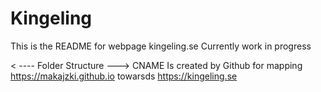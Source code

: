 # Kingeling

This is the README for webpage kingeling.se
Currently work in progress

< ---- Folder Structure --->
CNAME Is created by Github for mapping https://makajzki.github.io towarsds https://kingeling.se 
